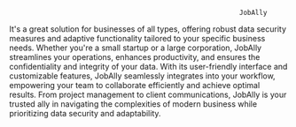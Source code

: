                                                               JobAlly   
It's a great solution for businesses of all types, offering robust data security measures and adaptive functionality tailored to your specific business needs. Whether you're a small startup or a large corporation, JobAlly streamlines your operations, enhances productivity, and ensures the confidentiality and integrity of your data. With its user-friendly interface and customizable features, JobAlly seamlessly integrates into your workflow, empowering your team to collaborate efficiently and achieve optimal results. From project management to client communications, JobAlly is your trusted ally in navigating the complexities of modern business while prioritizing data security and adaptability.
